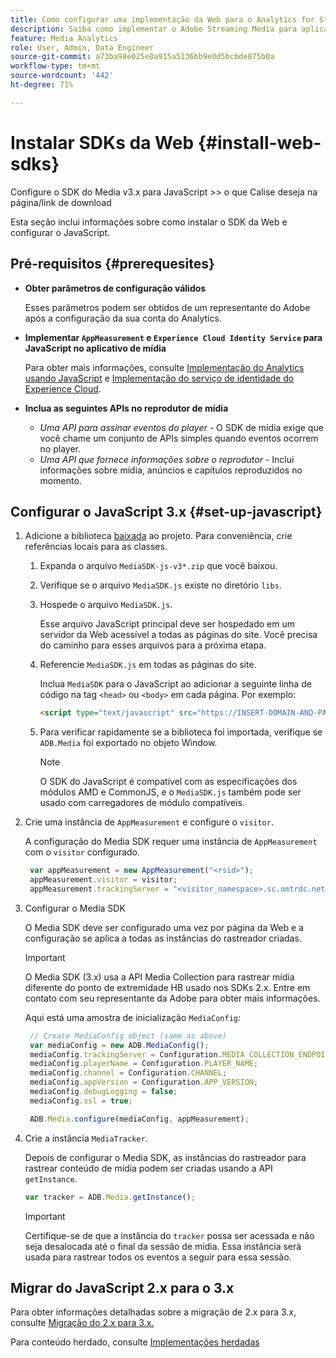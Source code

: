 ```yaml
---
title: Como configurar uma implementação da Web para o Analytics for Streaming Media
description: Saiba como implementar o Adobe Streaming Media para aplicativos Web.
feature: Media Analytics
role: User, Admin, Data Engineer
source-git-commit: a73ba98e025e0a915a5136bb9e0d5bcbde875b0a
workflow-type: tm+mt
source-wordcount: '442'
ht-degree: 71%

---
```



# Instalar SDKs da Web {#install-web-sdks}

Configure o SDK do Media v3.x para JavaScript >> o que Calise deseja na página/link de download

Esta seção inclui informações sobre como instalar o SDK da Web e configurar o JavaScript.


## Pré-requisitos  {#prerequesites}

* **Obter parâmetros de configuração válidos**

   Esses parâmetros podem ser obtidos de um representante do Adobe após a configuração da sua conta do Analytics.

* **Implementar `AppMeasurement` e `Experience Cloud Identity Service` para JavaScript no aplicativo de mídia**

   Para obter mais informações, consulte [Implementação do Analytics usando JavaScript](https://experienceleague.adobe.com/docs/analytics/implementation/js/overview.html?lang=pt-BR) e [Implementação do serviço de identidade do Experience Cloud](https://experienceleague.adobe.com/docs/id-service/using/implementation/setup-analytics.html?lang=pt-BR).

* **Inclua as seguintes APIs no reprodutor de mídia**

   * *Uma API para assinar eventos do player* - O SDK de mídia exige que você chame um conjunto de APIs simples quando eventos ocorrem no player.
   * *Uma API que fornece informações sobre o reprodutor* - Inclui informações sobre mídia, anúncios e capítulos reproduzidos no momento.

## Configurar o JavaScript 3.x {#set-up-javascript}

1. Adicione a biblioteca [baixada](/help/getting-started/download-sdks.md) ao projeto. Para conveniência, crie referências locais para as classes.

   1. Expanda o arquivo `MediaSDK-js-v3*.zip` que você baixou.
   1. Verifique se o arquivo `MediaSDK.js` existe no diretório `libs`.

   1. Hospede o arquivo `MediaSDK.js`.

      Esse arquivo JavaScript principal deve ser hospedado em um servidor da Web acessível a todas as páginas do site. Você precisa do caminho para esses arquivos para a próxima etapa.

   1. Referencie `MediaSDK.js` em todas as páginas do site.

      Inclua `MediaSDK` para o JavaScript ao adicionar a seguinte linha de código na tag `<head>` ou `<body>` em cada página. Por exemplo:

      ```html
      <script type="text/javascript" src="https://INSERT-DOMAIN-AND-PATH-TO-CODE-HERE/MediaSDK.js"></script>
      ```

   1. Para verificar rapidamente se a biblioteca foi importada, verifique se `ADB.Media` foi exportado no objeto Window.

      >[!NOTE]
      >
      >O SDK do JavaScript é compatível com as especificações dos módulos AMD e CommonJS, e o `MediaSDK.js` também pode ser usado com carregadores de módulo compatíveis.

1. Crie uma instância de `AppMeasurement` e configure o `visitor`.

   A configuração do Media SDK requer uma instância de `AppMeasurement` com o `visitor` configurado.

   ```js
    var appMeasurement = new AppMeasurement("<rsid>");
    appMeasurement.visitor = visitor;
    appMeasurement.trackingServer = "<visitor_namespace>.sc.omtrdc.net";
   ```

1. Configurar o Media SDK

   O Media SDK deve ser configurado uma vez por página da Web e a configuração se aplica a todas as instâncias do rastreador criadas.

   >[!IMPORTANT]
   >
   > O Media SDK (3.x) usa a API Media Collection para rastrear mídia diferente do ponto de extremidade HB usado nos SDKs 2.x. Entre em contato com seu representante da Adobe para obter mais informações.

   Aqui está uma amostra de inicialização `MediaConfig`:

   ```js
    // Create MediaConfig object (same as above)
    var mediaConfig = new ADB.MediaConfig();
    mediaConfig.trackingServer = Configuration.MEDIA_COLLECTION_ENDPOINT;
    mediaConfig.playerName = Configuration.PLAYER_NAME;
    mediaConfig.channel = Configuration.CHANNEL;
    mediaConfig.appVersion = Configuration.APP_VERSION;
    mediaConfig.debugLogging = false;
    mediaConfig.ssl = true;
   
    ADB.Media.configure(mediaConfig, appMeasurement);
   ```

1. Crie a instância `MediaTracker`.

   Depois de configurar o Media SDK, as instâncias do rastreador para rastrear conteúdo de mídia podem ser criadas usando a API `getInstance`.

   ```js
   var tracker = ADB.Media.getInstance();
   ```

   >[!IMPORTANT]
   >
   >Certifique-se de que a instância do `tracker` possa ser acessada e não seja desalocada até o final da sessão de mídia. Essa instância será usada para rastrear todos os eventos a seguir para essa sessão.

## Migrar do JavaScript 2.x para o 3.x

Para obter informações detalhadas sobre a migração de 2.x para 3.x, consulte [Migração do 2.x para 3.x.](https://adobe-marketing-cloud.github.io/media-sdks/reference/javascript_3x/MigrationGuide.html)

Para conteúdo herdado, consulte [Implementações herdadas](/help/legacy/media-sdk/setup/setup-overview.md)
